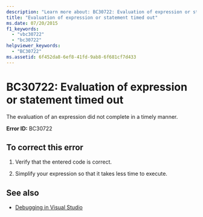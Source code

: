 ```yaml
---
description: "Learn more about: BC30722: Evaluation of expression or statement timed out"
title: "Evaluation of expression or statement timed out"
ms.date: 07/20/2015
f1_keywords:
  - "vbc30722"
  - "bc30722"
helpviewer_keywords:
  - "BC30722"
ms.assetid: 6f452da8-6ef8-41fd-9ab8-6f681cf7d433
---
```

# BC30722: Evaluation of expression or statement timed out

The evaluation of an expression did not complete in a timely manner.

 **Error ID:** BC30722

## To correct this error

1. Verify that the entered code is correct.

2. Simplify your expression so that it takes less time to execute.

## See also

- [Debugging in Visual Studio](/visualstudio/debugger/debugger-feature-tour)
